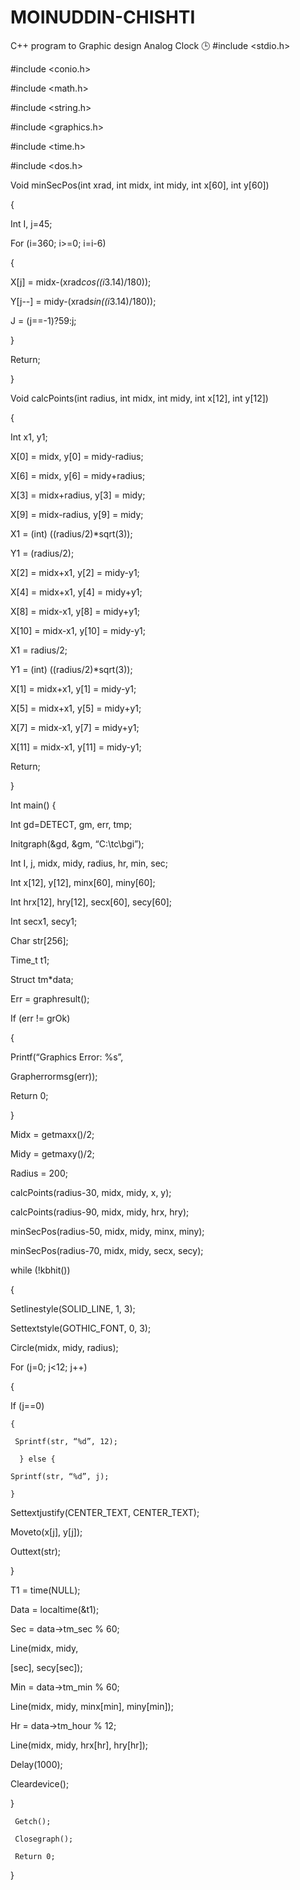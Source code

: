 # MOINUDDIN-CHISHTI
C++ program to Graphic design Analog Clock 🕒 
#include <stdio.h>

  #include <conio.h>

  #include <math.h>

  #include <string.h>

  #include <graphics.h>

  #include <time.h>

  #include <dos.h>



 Void minSecPos(int xrad, int midx, int midy, int x[60], int y[60]) 

 {

  Int I, j=45;

  For (i=360; i>=0; i=i-6)

  {

   X[j] = midx-(xrad*cos((i*3.14)/180));

   Y[j--] = midy-(xrad*sin((i*3.14)/180));

   J = (j==-1)?59:j;

  }

  Return;

 }



  Void calcPoints(int radius, int midx, int midy, int x[12], int y[12])

 {

  Int x1, y1;

  X[0] = midx, y[0] = midy-radius;

  X[6] = midx, y[6] = midy+radius;

  X[3] = midx+radius, y[3] = midy;

  X[9] = midx-radius, y[9] = midy;



  X1 = (int) ((radius/2)*sqrt(3));

  Y1 = (radius/2);

  X[2] = midx+x1, y[2] = midy-y1;

  X[4] = midx+x1, y[4] = midy+y1;

  X[8] = midx-x1, y[8] = midy+y1;

  X[10] = midx-x1, y[10] = midy-y1;



  X1 = radius/2;

  Y1 = (int) ((radius/2)*sqrt(3));

  X[1] = midx+x1, y[1] = midy-y1;

  X[5] = midx+x1, y[5] = midy+y1;

  X[7] = midx-x1, y[7] = midy+y1;

  X[11] = midx-x1, y[11] = midy-y1;

  Return;

 }



 Int main() {

   Int gd=DETECT, gm, err, tmp;

   Initgraph(&gd, &gm, “C:\\tc\\bgi”);



  Int I, j, midx, midy, radius, hr, min, sec;

 Int x[12], y[12], minx[60], miny[60];

 Int hrx[12], hry[12], secx[60], secy[60];

 Int secx1, secy1;

 Char str[256];

 Time_t t1;

 Struct tm*data;



  Err = graphresult();



  If (err != grOk)

 {

  Printf(“Graphics Error: %s”,

  Grapherrormsg(err));

  Return 0;

 }



  Midx = getmaxx()/2;

 Midy = getmaxy()/2;



  Radius = 200;



  calcPoints(radius-30, midx, midy, x, y);

 calcPoints(radius-90, midx, midy, hrx, hry);



  minSecPos(radius-50, midx, midy, minx, miny);

 minSecPos(radius-70, midx, midy, secx, secy);



  while (!kbhit())

 {

  Setlinestyle(SOLID_LINE, 1, 3);

  Settextstyle(GOTHIC_FONT, 0, 3);



   Circle(midx, midy, radius);



   For (j=0; j<12; j++)

  {

   If (j==0)

    {

     Sprintf(str, “%d”, 12);

      } else {

    Sprintf(str, “%d”, j);

    }

  Settextjustify(CENTER_TEXT, CENTER_TEXT);

  Moveto(x[j], y[j]);

  Outtext(str);

  }



  T1 = time(NULL);

 Data = localtime(&t1);



  Sec = data->tm_sec % 60;

 Line(midx, midy, 

[sec], secy[sec]);



  Min = data->tm_min % 60;

 Line(midx, midy, minx[min], miny[min]);



  Hr = data->tm_hour % 12;

 Line(midx, midy, hrx[hr], hry[hr]);

 Delay(1000);

 Cleardevice();

 }



     Getch();

     Closegraph();

     Return 0;

  }

